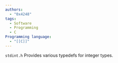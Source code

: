 ```yaml
---
authors:
  - "0x4248"
tags:
  - Software
  - Programming
  - C
Programming language:
  - "[[C]]"
---
```

`stdint.h` Provides various typedefs for integer types.